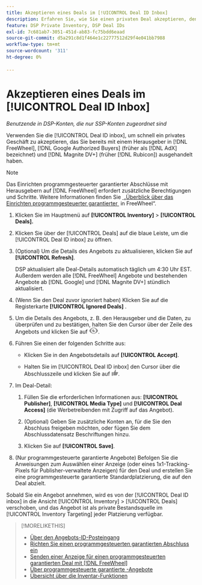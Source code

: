 ```yaml
---
title: Akzeptieren eines Deals im [!UICONTROL Deal ID Inbox]
description: Erfahren Sie, wie Sie einen privaten Deal akzeptieren, den Sie bereits mit einem Herausgeber über  [!DNL FreeWheel], [!DNL Google Authorized Buyers] ehemals bekannt als [!DNL AdX]), and [!DNL Magnite DV+] (ehemals)  [!DNL Rubicon] haben, indem Sie den Deal ID-Posteingang verwenden.
feature: DSP Private Inventory, DSP Deal IDs
exl-id: 7c681ab7-3051-451d-ab83-fc75bdd6eaad
source-git-commit: d5a291c8d1f464e1c22777512d29f4e041bb7988
workflow-type: tm+mt
source-wordcount: '311'
ht-degree: 0%

---
```


# Akzeptieren eines Deals im [!UICONTROL Deal ID Inbox]

*Benutzende in DSP-Konten, die nur SSP-Konten zugeordnet sind*

Verwenden Sie die [!UICONTROL Deal ID inbox], um schnell ein privates Geschäft zu akzeptieren, das Sie bereits mit einem Herausgeber in [!DNL FreeWheel], [!DNL Google Authorized Buyers] (früher als [!DNL AdX] bezeichnet) und [!DNL Magnite DV+] (früher [!DNL Rubicon]) ausgehandelt haben.

>[!NOTE]
>
>Das Einrichten programmgesteuerter garantierter Abschlüsse mit Herausgebern auf [!DNL FreeWheel] erfordert zusätzliche Berechtigungen und Schritte. Weitere Informationen finden Sie [&#x200B; „Überblick über das Einrichten programmgesteuerter garantierter &#x200B;](freewheel-overview.md) in FreeWheel“.

1. Klicken Sie im Hauptmenü auf **[!UICONTROL Inventory]** > **[!UICONTROL Deals].**

1. Klicken Sie über der [!UICONTROL Deals] auf die blaue Leiste, um die [!UICONTROL Deal ID inbox] zu öffnen.

1. (Optional) Um die Details des Angebots zu aktualisieren, klicken Sie auf **[!UICONTROL Refresh]**.

   DSP aktualisiert alle Deal-Details automatisch täglich um 4:30 Uhr EST. Außerdem werden alle [!DNL FreeWheel] Angebote und bestehenden Angebote ab [!DNL Google] und [!DNL Magnite DV+] stündlich aktualisiert.

1. (Wenn Sie den Deal zuvor ignoriert haben) Klicken Sie auf die Registerkarte **[!UICONTROL Ignored Deals]** .

1. Um die Details des Angebots, z. B. den Herausgeber und die Daten, zu überprüfen und zu bestätigen, halten Sie den Cursor über der Zeile des Angebots und klicken Sie auf ![Überprüfen](/help/dsp/assets/review.png).

1. Führen Sie einen der folgenden Schritte aus:

   * Klicken Sie in den Angebotsdetails auf **[!UICONTROL Accept]**.

   * Halten Sie im [!UICONTROL Deal ID inbox] den Cursor über die Abschlusszeile und klicken Sie auf ![Akzeptieren](/help/dsp/assets/accept.png).

1. Im Deal-Detail:
   1. Füllen Sie die erforderlichen Informationen aus: **[!UICONTROL Publisher]**, **[!UICONTROL Media Type]** und **[!UICONTROL Deal Access]** (die Werbetreibenden mit Zugriff auf das Angebot).
   1. (Optional) Geben Sie zusätzliche Konten an, für die Sie den Abschluss freigeben möchten, oder fügen Sie dem Abschlussdatensatz Beschriftungen hinzu.

   1. Klicken Sie auf **[!UICONTROL Save]**.

1. (Nur programmgesteuerte garantierte Angebote) Befolgen Sie die Anweisungen zum Auswählen einer Anzeige (oder eines 1x1-Tracking-Pixels für Publisher-verwaltete Anzeigen) für den Deal und erstellen Sie eine programmgesteuerte garantierte Standardplatzierung, die auf den Deal abzielt.

Sobald Sie ein Angebot annehmen, wird es von der [!UICONTROL Deal ID inbox] in die Ansicht [!UICONTROL Inventory] > [!UICONTROL Deals] verschoben, und das Angebot ist als private Bestandsquelle im [!UICONTROL Inventory Targeting] jeder Platzierung verfügbar.

>[!MORELIKETHIS]
>
>* [Über den Angebots-ID-Posteingang](deal-id-inbox-about.md)
>* [Richten Sie einen programmgesteuerten garantierten Abschluss ein](programmatic-guaranteed-set-up.md)
>* [Senden einer Anzeige für einen programmgesteuerten garantierten Deal mit [!DNL FreeWheel]](freewheel-submit.md)
>* [Über programmgesteuerte garantierte -Angebote](programmatic-guaranteed-about.md)
>* [Übersicht über die Inventar-Funktionen](inventory-overview.md)
